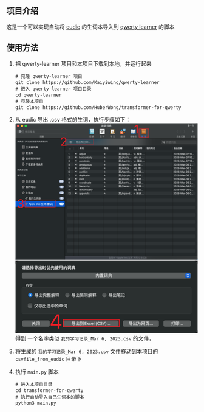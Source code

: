 ## 项目介绍

这是一个可以实现自动将 [eudic](https://www.eudic.net/v4/en/app/eudic) 的生词本导入到 [qwerty learner](https://github.com/Kaiyiwing/qwerty-learner) 的脚本

## 使用方法

1. 把 qwerty-learner 项目和本项目下载到本地，并运行起来
   ```shell
   # 克隆 qwerty-learner 项目
   git clone https://github.com/Kaiyiwing/qwerty-learner
   # 进入 qwerty-learner 项目目录
   cd qwerty-learner
   # 克隆本项目
   git clone https://github.com/HuberWong/transformer-for-qwerty
   ```

1. 从 eudic 导出 .csv 格式的生词，执行步骤如下：
![img.png](img.png)
![img_1.png](img_1.png)
得到 一个名字类似 `我的学习记录_Mar 6, 2023.csv` 的文件，

2. 将生成的 `我的学习记录_Mar 6, 2023.csv` 文件移动到本项目的 `csvfile_from_eudic` 目录下
3. 执行 `main.py` 脚本
   ```shell
   # 进入本项目目录
   cd transformer-for-qwerty
   # 执行自动导入自己生词本的脚本
   python3 main.py
   ```